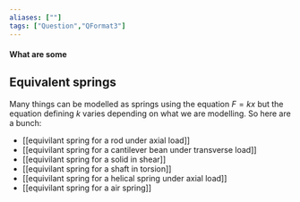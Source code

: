 ```yaml
---
aliases: [""]
tags: ["Question","QFormat3"]
---
```


#### What are some
## Equivalent springs

Many things can be modelled as springs using the equation $F=kx$ but the equation defining $k$ varies depending on what we are modelling. So here are a bunch:
- [[equivilant spring for a rod under axial load]]
- [[equivilant spring for a cantilever bean under transverse load]]
- [[equivilant spring for a solid in shear]]
- [[equivilant spring for a shaft in torsion]]
- [[equivilant spring for a helical spring under axial load]]
- [[equivilant spring for a air spring]]

